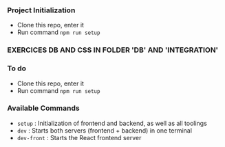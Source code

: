 
### Project Initialization

- Clone this repo, enter it
- Run command `npm run setup`

### EXERCICES DB AND CSS IN FOLDER 'DB' AND 'INTEGRATION'

### To do

- Clone this repo, enter it
- Run command `npm run setup`

### Available Commands

- `setup` : Initialization of frontend and backend, as well as all toolings
- `dev` : Starts both servers (frontend + backend) in one terminal
- `dev-front` : Starts the React frontend server



